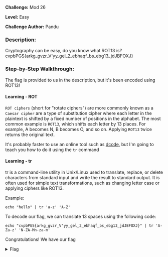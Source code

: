 **Challenge:** Mod 26

**Level:** Easy

**Challenge Author:** Pandu

### Description: 
Cryptography can be easy, do you know what ROT13 is? cvpbPGS{arkg_gvzr_V'yy_gel_2_ebhaqf_bs_ebg13_jdJBFOXJ}

### Step-by-Step Walkthrough:
The flag is provided to us in the description, but it's been encoded using ROT13!

#### Learning - ROT
`ROT ciphers` (short for "rotate ciphers") are more commonly known as a `Caesar cipher` are a type of substitution cipher where each letter in the plaintext is shifted by a fixed number of positions in the alphabet. The most common example is `ROT13`, which shifts each letter by 13 places. For example, A becomes N, B becomes O, and so on. Applying `ROT13` twice returns the original text.

It's probably faster to use an online tool such as [dcode](https://www.dcode.fr/caesar-cipher), but I'm going to teach you how to do it using the `tr` command

#### Learning - tr
tr is a command-line utility in Unix/Linux used to translate, replace, or delete characters from standard input and write the result to standard output. It is often used for simple text transformations, such as changing letter case or applying ciphers like ROT13.

Example:

`echo "hello" | tr 'a-z' 'A-Z'`

To decode our flag, we can translate 13 spaces using the following code:

`echo "cvpbPGS{arkg_gvzr_V'yy_gel_2_ebhaqf_bs_ebg13_jdJBFOXJ}" | tr 'A-Za-z' 'N-ZA-Mn-za-m'`

Congratulations! We have our flag

<details><summary>Flag</summary>
    <pre>
    picoCTF{next_time_I'll_try_2_rounds_of_rot13_wqWOSBKW}
    </pre>
   </details>